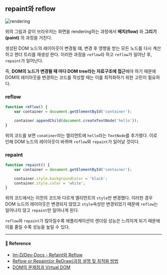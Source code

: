 ## repaint와 reflow

![rendering](https://github.com/Im-D/Dev-Docs/raw/master/assets/images/rendering.png)

위의 그림과 같이 브라우저는 화면을 rendering하는 과정에서 **배치\(flow\)** 와 **그리기\(paint\)** 의 과정을 거친다.

생성된 DOM 노드의 레이아웃이 변경될 떄, 변경 후 영향을 받는 모든 노드를 다시 계산하고 렌더 트리를 재생성 한다.
이러한 과정을 `reflow`라 하고 `reflow`가 일어난 후, `repaint`가 일어난다.

즉, **DOM의 노드가 변경될 때 마다 DOM tree라는 자료구조에 접근**해야 하기 때문에 DOM의 레이아웃을 변경하는 코드를 작성할 때는 이를 최적화하기 위한 고민이 필요하다.

### reflow

```js
function reFlow() {
    var container = document.getElementById('container');

    container.appendChild(document.createTextNode('hello'));
}
```

위의 코드를 보면 `conatiner`라는 엘리먼트에 `hello`라는 `TextNode`를 추가했다. 이로 인해 DOM 노드의 레이아웃이 바뀌며 `reflow`와 `repaint`가 일어날 것이다.

### repaint

```js
function repaint() {
    var container = document.getElementById('container');

    container.style.backgroundColor = 'black';
    container.style.color = 'white';
}
```

위의 코드에서는 이전의 코드와 다르게 엘리먼트의 `style`만 변경했다. 이러한 경우 DOM 노드의 레이아웃은 변경되지 않았고 `style`속성만 변경되었기 때문에 `reflow`는 일어나지 않고 `repaint`만 일어나게 된다.

`reflow`와 `repaint`가 많아질수록 애플리케이션의 렌더링 성능은 느려지게 되기 때문에 이를 줄일 수록 성능을 높일 수 있다.

---

#### 🙏  Reference

- [Im-D/Dev-Docs - Refaint와 Reflow](https://github.com/Im-D/Dev-Docs/blob/master/Performance/Repaint%EC%99%80%20Reflow.md)
- [Reflow or Repaint(or ReDraw)과정 설명 및 최적화 방법](http://webclub.tistory.com/346)
- [DOM의 문제점과 Virtual DOM](https://velopert.com/775)